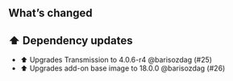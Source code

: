 ## What’s changed

## ⬆️ Dependency updates

- ⬆️ Upgrades Transmission to 4.0.6-r4 @barisozdag (#25)
- ⬆️ Upgrades add-on base image to 18.0.0 @barisozdag (#26)

